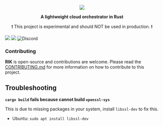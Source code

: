 <p align="center">
  <img src="https://i.imgur.com/22sf4x7.png" />
</p>
<p align="center"><strong>A lightweight cloud orchestrator in Rust</strong></p>
<p align="center">❗ This project is experimental and should NOT be used in production. ❗</p>

<div>
<img src="https://img.shields.io/badge/Rik-rust-orange?style=for-the-badge&logo=appveyor" />
<img src="https://img.shields.io/github/workflow/status/thomasgouveia/rik/RIK%20CI?style=for-the-badge" />
<img alt="Discord" src="https://img.shields.io/discord/863020591984148502?style=for-the-badge">
</div>

### Contributing

**RIK** is open-source and contributions are welcome. Please read the [CONTRIBUTING.md](CONTRIBUTING.md) for more information on how to contribute to this project.

## Troubleshooting

**`cargo build` fails because cannot build `openssl-sys`**

This is due to missing packages in your system, install `libssl-dev` to fix this.

- Ubuntu: `sudo apt install libssl-dev`
